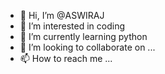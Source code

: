 - 👋 Hi, I’m @ASWIRAJ
- 👀 I’m interested in coding
- 🌱 I’m currently learning python
- 💞️ I’m looking to collaborate on ...
- 📫 How to reach me ...

<!---
ASWIRAJ/ASWIRAJ is a ✨ special ✨ repository because its `README.md` (this file) appears on your GitHub profile.
You can click the Preview link to take a look at your changes.
--->
